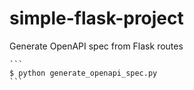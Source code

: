# simple-flask-project
Generate OpenAPI spec from Flask routes

    ```
  	$ python generate_openapi_spec.py
    ```
